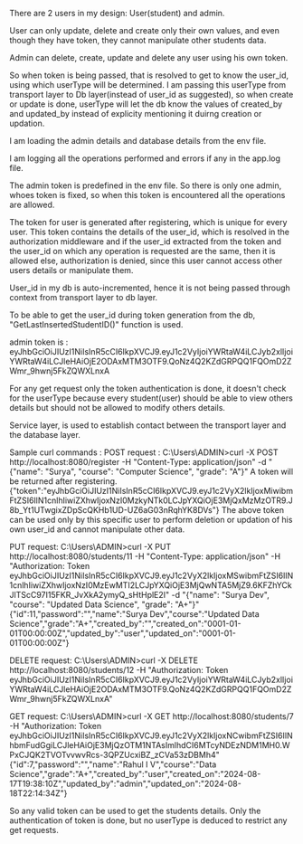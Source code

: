 There are 2 users in my design: User(student) and admin.

User can only update, delete and create only their own values, and even though they have token, they cannot manipulate other students data.

Admin can delete, create, update and delete any user using his own token.

So when token is being passed, that is resolved to get to know the user_id, using which userType will be determined. I am passing this userType from transport layer to Db layer(instead of user_id as suggested), so when create or update is done, userType will let the db know the values of created_by and updated_by instead of explicity mentioning it duirng creation or updation.

I am loading the admin details and database details from the env file.

I am logging all the operations performed and errors if any in the app.log file.

The admin token is predefined in the env file. So there is only one admin, whoes token is fixed, so when this token is encountered all the operations are allowed.

The token for user is generated after registering, which is unique for every user. This token contains the details of the user_id, which is resolved in the authorization middleware and if the user_id extracted from the token and the user_id on which any operation is requested are the same, then it is allowed else, authorization is denied, since this user cannot access other users details or manipulate them.

User_id in my db is auto-incremented, hence it is not being passed through context from transport layer to db layer.

To be able to get the user_id during token generation from the db, "GetLastInsertedStudentID()" function is used.

admin token is : eyJhbGciOiJIUzI1NiIsInR5cCI6IkpXVCJ9.eyJ1c2VyIjoiYWRtaW4iLCJyb2xlIjoiYWRtaW4iLCJleHAiOjE2ODAxMTM3OTF9.QoNz4Q2KZdGRPQQ1FQOmD2ZWmr_9hwnj5FkZQWXLnxA

For any get request only the token authentication is done, it doesn't check for the userType because every student(user) should be able to view others details but should not be allowed to modify others details.

Service layer, is used to establish contact between the transport layer and the database layer.


Sample curl commands :
POST request :
C:\Users\ADMIN>curl -X POST http://localhost:8080/register -H "Content-Type: application/json" -d "{\"name\": \"Surya\", \"course\": \"Computer Science\", \"grade\": \"A\"}"
A token will be returned after registering.
{"token":"eyJhbGciOiJIUzI1NiIsInR5cCI6IkpXVCJ9.eyJ1c2VyX2lkIjoxMiwibmFtZSI6IlN1cnlhIiwiZXhwIjoxNzI0MzkyNTk0LCJpYXQiOjE3MjQxMzMzOTR9.J8b_Yt1UTwgixZDpScQKHb1UD-UZ6aG03nRqhYK8DVs"}
The above token can be used only by this specific user to perform deletion or updation of his own user_id and cannot manipulate other data.


PUT request:
C:\Users\ADMIN>curl -X PUT http://localhost:8080/students/11 -H "Content-Type: application/json" -H "Authorization: Token eyJhbGciOiJIUzI1NiIsInR5cCI6IkpXVCJ9.eyJ1c2VyX2lkIjoxMSwibmFtZSI6IlN1cnlhIiwiZXhwIjoxNzI0MzEwMTI2LCJpYXQiOjE3MjQwNTA5MjZ9.6KFZhYCkJlTScC97I15FKR_JvXkA2ymyQ_sHtHplE2I" -d "{\"name\": \"Surya Dev\", \"course\": \"Updated Data Science\", \"grade\": \"A+\"}"
{"id":11,"password":"","name":"Surya Dev","course":"Updated Data Science","grade":"A+","created_by":"","created_on":"0001-01-01T00:00:00Z","updated_by":"user","updated_on":"0001-01-01T00:00:00Z"}


DELETE request:
C:\Users\ADMIN>curl -X DELETE http://localhost:8080/students/12 -H "Authorization: Token eyJhbGciOiJIUzI1NiIsInR5cCI6IkpXVCJ9.eyJ1c2VyIjoiYWRtaW4iLCJyb2xlIjoiYWRtaW4iLCJleHAiOjE2ODAxMTM3OTF9.QoNz4Q2KZdGRPQQ1FQOmD2ZWmr_9hwnj5FkZQWXLnxA"

GET request:
C:\Users\ADMIN>curl -X GET http://localhost:8080/students/7 -H "Authorization: Token eyJhbGciOiJIUzI1NiIsInR5cCI6IkpXVCJ9.eyJ1c2VyX2lkIjoxNCwibmFtZSI6IlNhbmFudGgiLCJleHAiOjE3MjQzOTM1NTAsImlhdCI6MTcyNDEzNDM1MH0.WPxCJQK2TVOTvvwvRcs-3QPZUcxiBZ_zCVa53zDBMh4"
{"id":7,"password":"","name":"Rahul I V","course":"Data Science","grade":"A+","created_by":"user","created_on":"2024-08-17T19:38:10Z","updated_by":"admin","updated_on":"2024-08-18T22:14:34Z"}

So any valid token can be used to get the students details. Only the authentication of token is done, but no userType is deduced to restrict any get requests.